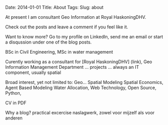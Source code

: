 Date: 2014-01-01
Title: About
Tags:
Slug: about

At present I am consultant Geo Information at Royal HaskoningDHV.

Check out the posts and leave a comment if you feel like it.

Want to know more? Go to my profile on LinkedIn, send me an email or start a disqussion under one of the blog posts.

BSc in Civil Engineering, MSc in water management

Curently working as a consultant for [Royal HaskoningDHV] (link),
Geo Information Management Department
... projects ... always an IT component, usually spatial


Broad interest, yet not limited to:
Geo...
    Spatial Modeling
Spatial Economics,
Agent Based Modeling
Water Allocation,
Web Technology,
Open Source,
Python,


CV in PDF


Why a blog?
practical excercise
naslagwerk, zowel voor mijzelf als voor anderen
